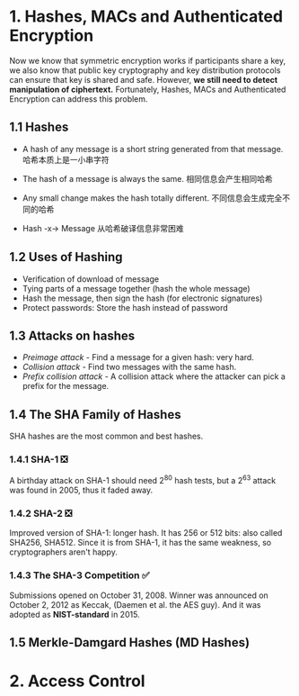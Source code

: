 # 1. Hashes, MACs and Authenticated Encryption

Now we know that symmetric encryption works if participants share a key, we also know that public key cryptography and key distribution protocols can ensure that key is shared and safe. However, **we still need to detect manipulation of ciphertext.** Fortunately, Hashes, MACs and Authenticated Encryption can address this problem.

## 1.1 Hashes

- A hash of any message is a short string generated from that message. 哈希本质上是一小串字符

- The hash of a message is always the same. 相同信息会产生相同哈希
- Any small change makes the hash totally different. 不同信息会生成完全不同的哈希
- Hash -x-> Message 从哈希破译信息非常困难

## 1.2	Uses of Hashing

- Verification of download of message
- Tying parts of a message together (hash the whole message)
- Hash the message, then sign the hash (for electronic signatures)
- Protect passwords: Store the hash instead of password

## 1.3 Attacks on hashes

- *Preimage attack* - Find a message for a given hash: very hard.
- *Collision attack* - Find two messages with the same hash.
- *Prefix collision attack* - A collision attack where the attacker can pick a prefix for the message.

## 1.4 The SHA Family of Hashes

SHA hashes are the most common and best hashes.

### 1.4.1 SHA-1 ❎

A birthday attack on SHA-1 should need 2<sup>80</sup> hash tests, but a 2<sup>63</sup> attack was found in 2005, thus it faded away.

### 1.4.2 SHA-2 ❎

Improved version of SHA-1: longer hash. It has 256 or 512 bits: also called SHA256, SHA512. Since it is from SHA-1, it has the same weakness, so cryptographers aren't happy.

### 1.4.3 The SHA-3 Competition ✅

Submissions opened on October 31, 2008. Winner was announced on October 2, 2012 as Keccak, (Daemen et al. the AES guy). And it was adopted as **NIST-standard** in 2015.

## 1.5 Merkle-Damgard Hashes (MD Hashes)



# 2. Access Control

